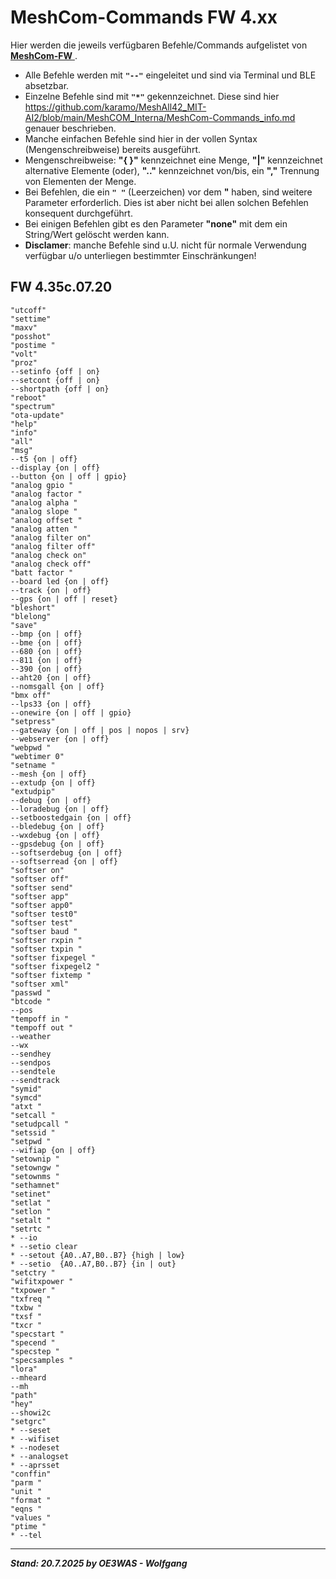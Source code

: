 # MeshCom-Commands FW 4.xx
Hier werden die jeweils verfügbaren Befehle/Commands aufgelistet von [**MeshCom-FW**  ](https://github.com/icssw-org/MeshCom-Firmware  ).

* Alle Befehle werden mit **`"--"`** eingeleitet und sind via Terminal und BLE absetzbar.
* Einzelne Befehle sind mit **`"*"`** gekennzeichnet. Diese sind hier https://github.com/karamo/MeshAll42_MIT-AI2/blob/main/MeshCOM_Interna/MeshCom-Commands_info.md genauer beschrieben.
* Manche einfachen Befehle sind hier in der vollen Syntax (Mengenschreibweise) bereits ausgeführt.
* Mengenschreibweise: **"{ }"** kennzeichnet eine Menge, **"|"** kennzeichnet alternative Elemente (oder), **".."** kennzeichnet von/bis, ein **","** Trennung von Elementen der Menge.
* Bei Befehlen, die ein **`" "`** (Leerzeichen) vor dem **"** haben, sind weitere Parameter erforderlich. Dies ist aber nicht bei allen solchen Befehlen konsequent durchgeführt.
* Bei einigen Befehlen gibt es den Parameter **"none"** mit dem ein String/Wert gelöscht werden kann.
* **Disclamer**: manche Befehle sind u.U. nicht für normale Verwendung verfügbar u/o unterliegen bestimmter Einschränkungen!

## FW 4.35c.07.20

```
"utcoff"
"settime"
"maxv"
"posshot"
"postime "
"volt"
"proz"
--setinfo {off | on}
--setcont {off | on}
--shortpath {off | on}
"reboot"
"spectrum"
"ota-update"
"help"
"info"
"all"
"msg"
--t5 {on | off}
--display {on | off}
--button {on | off | gpio}
"analog gpio "
"analog factor "
"analog alpha "
"analog slope "
"analog offset "
"analog atten "
"analog filter on"
"analog filter off"
"analog check on"
"analog check off"
"batt factor "
--board led {on | off}
--track {on | off}
--gps {on | off | reset}
"bleshort"
"blelong"
"save"
--bmp {on | off}
--bme {on | off}
--680 {on | off}
--811 {on | off}
--390 {on | off}
--aht20 {on | off}
--nomsgall {on | off}
"bmx off"
--lps33 {on | off}
--onewire {on | off | gpio}
"setpress"
--gateway {on | off | pos | nopos | srv}
--webserver {on | off}
"webpwd "
"webtimer 0"
"setname "
--mesh {on | off}
--extudp {on | off}
"extudpip"
--debug {on | off}
--loradebug {on | off}
--setboostedgain {on | off}
--bledebug {on | off}
--wxdebug {on | off}
--gpsdebug {on | off}
--softserdebug {on | off}
--softserread {on | off}
"softser on"
"softser off"
"softser send"
"softser app"
"softser app0"
"softser test0"
"softser test"
"softser baud "
"softser rxpin "
"softser txpin "
"softser fixpegel "
"softser fixpegel2 "
"softser fixtemp "
"softser xml"
"passwd "
"btcode "
--pos
"tempoff in "
"tempoff out "
--weather
--wx
--sendhey
--sendpos
--sendtele
--sendtrack
"symid"
"symcd"
"atxt "
"setcall "
"setudpcall "
"setssid "
"setpwd "
--wifiap {on | off}
"setownip "
"setowngw "
"setownms "
"sethamnet"
"setinet"
"setlat "
"setlon "
"setalt "
"setrtc "
* --io
* --setio clear
* --setout {A0..A7,B0..B7} {high | low}
* --setio  {A0..A7,B0..B7} {in | out}
"setctry "
"wifitxpower "
"txpower "
"txfreq "
"txbw "
"txsf "
"txcr "
"specstart "
"specend "
"specstep "
"specsamples "
"lora"
--mheard
--mh
"path"
"hey"
--showi2c
"setgrc"
* --seset
* --wifiset
* --nodeset
* --analogset
* --aprsset
"conffin"
"parm "
"unit "
"format "
"eqns "
"values "
"ptime "
* --tel
```

___
***Stand: 20.7.2025 by OE3WAS - Wolfgang***
